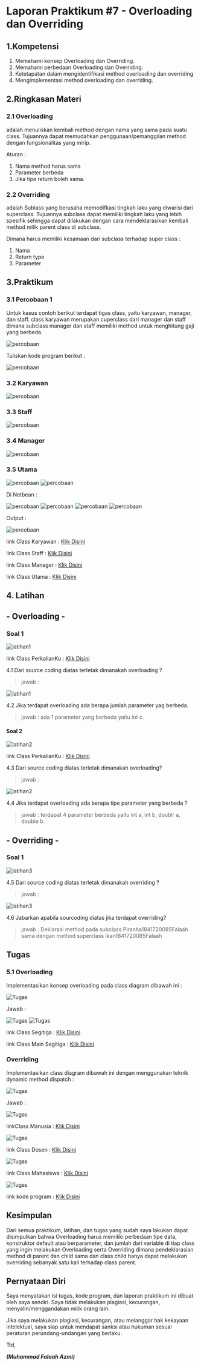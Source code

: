 # Laporan Praktikum #7 - Overloading dan Overriding

## 1.Kompetensi

1. Memahami konsep Overloading dan Overriding.
2. Memahami perbedaan Overloading dan Overriding.
3. Ketetapatan dalam mengidentifikasi method overloading dan overriding
4. Mengimplementasi method overloading dan overriding.

## 2.Ringkasan Materi
### 2.1 Overloading
adalah menuliskan kembali method dengan nama yang sama pada suatu class. Tujuannya dapat memudahkan penggunaan/pemanggilan method dengan fungsionalitas yang mirip.

Aturan : 
1. Nama method harus sama
2. Parameter berbeda
3. Jika tipe return boleh sama.

### 2.2 Overriding
adalah Sublass yang berusaha memodifkasi tingkah laku yang diwarisi dari superclass. Tujuannya subclass dapat memiliki tingkah laku yang lebih spesifik sehingga dapat dilakukan dengan cara mendeklarasikan kembali method milik parent class di subclass.

Dimana harus memiliki kesamaan dari subclass terhadap super class :
1. Nama
2. Return type
3. Parameter

## 3.Praktikum
### 3.1 Percobaan 1

Untuk kasus contoh berikut terdapat tigas class, yaitu karyawan, manager, dan staff. class karyawan merupakan cuperclass dari manager dan staff dimana subclass manager dan staff memiliki method untuk menghitung gaji yang berbeda.

![percobaan](img/percobaan/A.png)

Tuliskan kode program berikut :

![percobaan](img/percobaan/A.png)

### 3.2 Karyawan

![percobaan](img/percobaan/B.png)

### 3.3 Staff

![percobaan](img/percobaan/C.png)

### 3.4 Manager

![percobaan](img/percobaan/D.png)

### 3.5 Utama

![percobaan](img/percobaan/E1.png)
![percobaan](img/percobaan/E2.png)

Di Netbean :

![percobaan](img/percobaan/1.png)
![percobaan](img/percobaan/2.png)
![percobaan](img/percobaan/3.png)
![percobaan](img/percobaan/4.png)

Output :

![percobaan](img/percobaan/5.png)

link Class Karyawan : 
[Klik Disini](../../src/7_Overriding_dan_Overloading/percobaan/Karyawan1841720085Falaah.java)

link Class Staff : 
[Klik Disini](../../src/7_Overriding_dan_Overloading/percobaan/Staff1841720085Falaah.java)

link Class Manager : 
[Klik Disini](../../src/7_Overriding_dan_Overloading/percobaan/Manager1841720085Falaah.java)

link Class Utama : 
[Klik Disini](../../src/7_Overriding_dan_Overloading/percobaan/Utama1841720085Falaah.java)

## 4. Latihan 
## - Overloading -
### Soal 1

![latihan1](img/latihan1/1.png)

link Class PerkalianKu : 
[Klik Disini](../../src/7_Overriding_dan_Overloading/latihan1/PerkalianKu1841720085Falaah.java)

4.1 Dari source coding diatas terletak dimanakah overloading ?
> jawab : 

![latihan1](img/latihan1/2.png)

4.2 Jika terdapat overloading ada berapa jumlah parameter yag berbeda.
> jawab : ada 1 parameter yang berbeda yaitu int c.

#### Soal 2

![latihan2](img/latihan2/1.png)

link Class PerkalianKu : 
[Klik Disini](../../src/7_Overriding_dan_Overloading/latihan2/PerkalianKu1841720085Falaah.java)


4.3 Dari source coding diatas terletak dimanakah overloading?
> jawab : 

![latihan2](img/latihan2/2.png)

4.4 Jika terdapat overloading ada berapa tipe parameter yang berbeda ?
> jawab : terdapat 4 parameter berbeda yaitu int a, int b, doublr a, double b.

## - Overriding -
### Soal 1

![latihan3](img/latihan3/1.png)

4.5 Dari source coding diatas terletak dimanakah overriding ? 
> jawab : 

![latihan3](img/latihan3/2.png)

4.6 Jabarkan apabila sourcoding diatas jika terdapat overriding? 
> jawab : Deklarasi method pada subclass Piranha1841720085Falaah sama dengan method superclass Ikan1841720085Falaah


## Tugas

### 5.1 Overloading

Implementasikan konsep overloading pada class diagram dibawah ini :

![Tugas](img/tugas/01.png)

Jawab :

![Tugas](img/tugas/A.png)
![Tugas](img/tugas/B.png)

link Class Segitiga : 
[Klik Disini](../../src/7_Overriding_dan_Overloading/tugas/overloading/Segitiga1841720085Falaah.java)

link Class Main Segitiga : 
[Klik Disini](../../src/7_Overriding_dan_Overloading/tugas/overloading/MainSegitiga1841720085Falaah.java)


### Overriding

Implementasikan class diagram dibawah ini dengan menggunakan teknik dynamic method dispatch :

![Tugas](img/tugas/02.png)

Jawab :

![Tugas](img/tugas/1.png)

linkClass Manusia : 
[Klik Disini](../../src/7_Overriding_dan_Overloading/tugas/overriding/Manusia1841720085Falaah.java)

![Tugas](img/tugas/2.png)

link Class Dosen : 
[Klik Disini](../../src/7_Overriding_dan_Overloading/tugas/overriding/Dosen1841720085Falaah.java)

![Tugas](img/tugas/3.png)

link Class Mahasiswa : 
[Klik Disini](../../src/7_Overriding_dan_Overloading/tugas/overriding/Mahasiswa1841720085Falaah.java)

![Tugas](img/tugas/4.png)

link kode program : 
[Klik Disini](../../src/7_Overriding_dan_Overloading/tugas/overriding/MainManusia1841720085Falaah.java)




## Kesimpulan

Dari semua praktikum, latihan, dan tugas yang sudah saya lakukan dapat disimpulkan bahwa Overloading harus memiliki perbedaan tipe data, konstruktor default atau berparameter, dan jumlah dari variable di tiap class yang ingin melakukan Overloading serta Overriding dimana pendeklarasian method di parent dan child sama dan class child hanya dapat melakukan overriding sebanyak satu kali terhadap class parent.

## Pernyataan Diri

Saya menyatakan isi tugas, kode program, dan laporan praktikum ini dibuat oleh saya sendiri. Saya tidak melakukan plagiasi, kecurangan, menyalin/menggandakan milik orang lain.

Jika saya melakukan plagiasi, kecurangan, atau melanggar hak kekayaan intelektual, saya siap untuk mendapat sanksi atau hukuman sesuai peraturan perundang-undangan yang berlaku.

Ttd,

***(Muhammad Falaah Azmi)***
